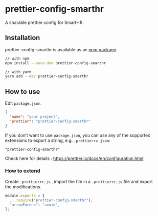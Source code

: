 # prettier-config-smarthr

A sharable prettier config for SmartHR.

## Installation

prettier-config-smarthr is available as an  [npm package](https://www.npmjs.com/package/prettier-config-smarthr).

```sh
// with npm
npm install --save-dev prettier-config-smarthr

// with yarn
yarn add --dev prettier-config-smarthr
```

## How to use

Edit `package.json`.

```json
{
  "name": "your project",
  "prettier": "prettier-config-smarthr"
}
```

If you don’t want to use `package.json`, you can use any of the supported extensions to export a string, e.g. `.prettierrc.json`:

```
"prettier-config-smarthr"
```

Check here for details : https://prettier.io/docs/en/configuration.html

### How to extend

Create `.prettierrc.js` , import the file in a `.prettierrc.js` file and export the modifications.

```js
module.exports = {
  ...require("prettier-config-smarthr"),
  "arrowParens": "avoid",
};
```
